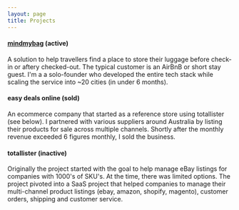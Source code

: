 ```yaml
---
layout: page
title: Projects
---
```


<h4><a href="https://mindmybag.com" target="_blank">mindmybag</a> (active)</h4>
<p>A solution to help travellers find a place to store their luggage before check-in or aftery checked-out. The typical customer is an AirBnB or short stay guest. I'm a a solo-founder who developed the entire tech stack while scaling the service into ~20 cities (in under 6 months).</p>

<h4>easy deals online (sold)</h4>
<p>An ecommerce company that started as a reference store using totallister (see below). I partnered with various suppliers around Australia by listing their products for sale across multiple channels. Shortly after the monthly revenue exceeded 6 figures monthly, I sold the business.</p>

<h4>totallister (inactive)</h4>
<p>Originally the project started with the goal to help manage eBay listings for companies with 1000's of SKU's. At the time, there was limited options. The project pivoted into a SaaS project that helped companies to manage their multi-channel product listings (ebay, amazon, shopify, magento), customer orders, shipping and customer service.</p>